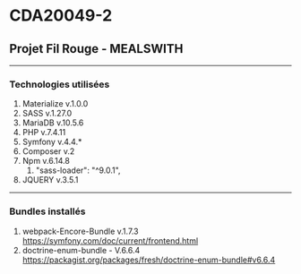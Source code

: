 # CDA20049-2
## Projet Fil Rouge - **MEALSWITH**

___
### Technologies utilisées
1. Materialize v.1.0.0
1. SASS v.1.27.0
1. MariaDB v.10.5.6
1. PHP v.7.4.11
1. Symfony v.4.4.*
1. Composer v.2
1. Npm v.6.14.8
    1. "sass-loader": "^9.0.1",
1. JQUERY v.3.5.1

___
### Bundles installés
1. webpack-Encore-Bundle v.1.7.3
<https://symfony.com/doc/current/frontend.html>
2. doctrine-enum-bundle - V.6.6.4
<https://packagist.org/packages/fresh/doctrine-enum-bundle#v6.6.4>